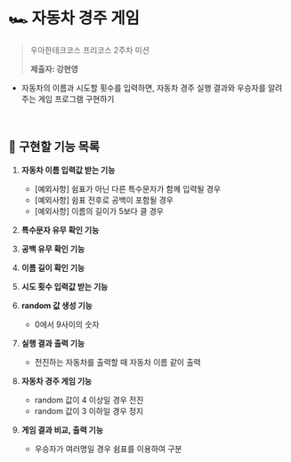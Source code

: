 # 🏎️ 자동차 경주 게임

> 우아한테크코스 프리코스 2주차 미션
>
> **제출자: 강현영**

* 자동차의 이름과 시도할 횟수를 입력하면, 자동차 경주 실행 결과와 우승자를 알려주는 게임 프로그램 구현하기

<br>

## 🎯 구현할 기능 목록

1. **자동차 이름 입력값 받는 기능**
   * [예외사항] 쉼표가 아닌 다른 특수문자가 함께 입력될 경우
   * [예외사항] 쉼표 전후로 공백이 포함될 경우
   * [예외사항] 이름의 길이가 5보다 클 경우

2. **특수문자 유무 확인 기능**
3. **공백 유무 확인 기능**
4. **이름 길이 확인 기능**
5. **시도 횟수 입력값 받는 기능**
6. **random 값 생성 기능**
   * 0에서 9사이의 숫자
7. **실행 결과 출력 기능**
   * 전진하는 자동차를 출력할 때 자동차 이름 같이 출력
8. **자동차 경주 게임 기능**
   * random 값이 4 이상일 경우 전진
   * random 값이 3 이하일 경우 정지
9. **게임 결과 비교, 출력 기능**
   * 우승자가 여러명일 경우 쉼표를 이용하여 구분

